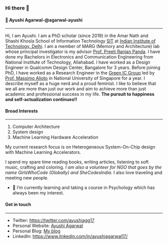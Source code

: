 ### Hi there 👋

#### :woman: Ayushi Agarwal-@agarwal-ayushi
___

Hi, I am Ayushi. I am a PhD scholar (since 2019) in the Amar Nath and Shashi Khosla School of Information Technology [SIT](http://www.sit.iitd.ac.in/) at [Indian Institute of Technology, Delhi](http://www.iitd.ac.in/). I am a member of MARG (Memory and Architecture) lab whose principal investigator is my advisor [Prof. Preeti Ranjan Panda](https://www.cse.iitd.ac.in/~panda). I have done my Bachelors in Electronics and Communication Engineering from National Institute of Technology, Allahabad. I have worked as a Design Engineer in Qualcomm Design Center, Bangalore for 3 years. Before joining PhD, I have worked as a Research Engineer in the [Green IC Group](http://www.green-ic.org/) led by [Prof. Massimo Alioto](https://www.eng.nus.edu.sg/ece/staff/massimo-bruno-alioto/) in National University of Singapore for a year.
I describe myself as a huge nerd and a proud feminist. I like to believe that we all are more than just our work and aim to achieve more than just academic and professional success in my life. 
**The pursuit to happiness and self-actualization continues!!**

#### Broad Interests
___

1) Computer Architecture
2) System design
3) Machine Learning Hardware Acceleration

My current research focus is on Heterogeneous System-On-Chip design with Machine Learning Accelerators.

I spend my spare time reading books, writing articles, listening to soft music, crafting and coloring.  *I am also a volunteer for NGO that goes by the name GirlsWhoCode (Globally) and SheCodesIndia.* I also love traveling and meeting new people.

- 🌱 I’m currently learning and taking a course in Psychology which has always been my interest. 

#### Get in touch
___

- Twitter: https://twitter.com/ayushiagg17
- Personal Website: [Ayushi Agarwal](agarwal-ayushi.github.io)
- Personal Blog: [My blog](agarwal-ayushi.github.io/#blog)
- LinkedIn: https://www.linkedin.com/in/ayushiagarwal17/


<!--
**agarwal-ayushi/agarwal-ayushi** is a ✨ _special_ ✨ repository because its `README.md` (this file) appears on your GitHub profile.

Here are some ideas to get you started:

- 🔭 I’m currently working on ...
- 🌱 I’m currently learning ...
- 👯 I’m looking to collaborate on ...
- 🤔 I’m looking for help with ...
- 💬 Ask me about ...
- 📫 How to reach me: ...
- 😄 Pronouns: ...
- ⚡ Fun fact: ...
-->
